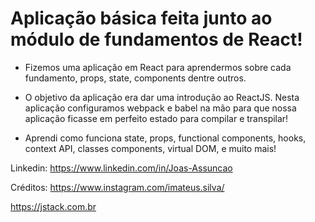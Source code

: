 # Aplicação básica feita junto ao módulo de fundamentos de React!

- Fizemos uma aplicação em React para aprendermos sobre cada fundamento, props, state, components dentre outros.

- O objetivo da aplicação era dar uma introdução ao ReactJS. Nesta aplicação configuramos webpack e babel na mão para que nossa aplicação ficasse em perfeito estado para compilar e transpilar!

- Aprendi como funciona state, props, functional components, hooks, context API, classes components, virtual DOM, e muito mais!

Linkedin: https://www.linkedin.com/in/Joas-Assuncao

Créditos: https://www.instagram.com/imateus.silva/

https://jstack.com.br
